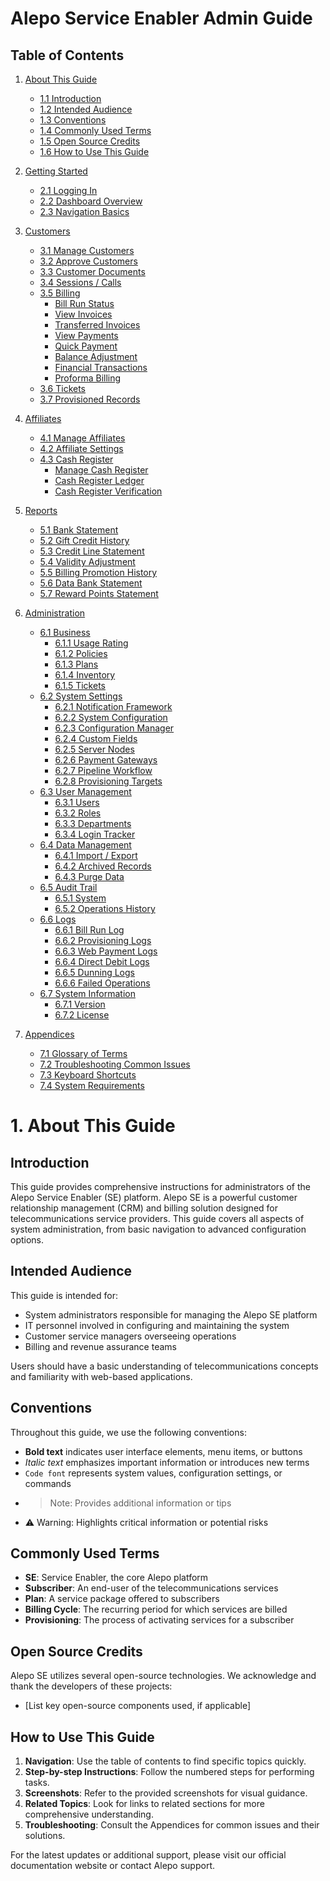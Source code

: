 # Alepo Service Enabler Admin Guide

## Table of Contents

1. [About This Guide](#1-about-this-guide)
   - [1.1 Introduction](#11-introduction)
   - [1.2 Intended Audience](#12-intended-audience)
   - [1.3 Conventions](#13-conventions)
   - [1.4 Commonly Used Terms](#14-commonly-used-terms)
   - [1.5 Open Source Credits](#15-open-source-credits)
   - [1.6 How to Use This Guide](#16-how-to-use-this-guide)

2. [Getting Started](#2-getting-started)
   - [2.1 Logging In](#21-logging-in)
   - [2.2 Dashboard Overview](#22-dashboard-overview)
   - [2.3 Navigation Basics](#23-navigation-basics)

3. [Customers](#3-customers)
   - [3.1 Manage Customers](#31-manage-customers)
   - [3.2 Approve Customers](#32-approve-customers)
   - [3.3 Customer Documents](#33-customer-documents)
   - [3.4 Sessions / Calls](#34-sessions--calls)
   - [3.5 Billing](#35-billing)
     - [Bill Run Status](#bill-run-status)
     - [View Invoices](#view-invoices)
     - [Transferred Invoices](#transferred-invoices)
     - [View Payments](#view-payments)
     - [Quick Payment](#quick-payment)
     - [Balance Adjustment](#balance-adjustment)
     - [Financial Transactions](#financial-transactions)
     - [Proforma Billing](#proforma-billing)
   - [3.6 Tickets](#36-tickets)
   - [3.7 Provisioned Records](#37-provisioned-records)

4. [Affiliates](#4-affiliates)
   - [4.1 Manage Affiliates](#41-manage-affiliates)
   - [4.2 Affiliate Settings](#42-affiliate-settings)
   - [4.3 Cash Register](#43-cash-register)
     - [Manage Cash Register](#manage-cash-register)
     - [Cash Register Ledger](#cash-register-ledger)
     - [Cash Register Verification](#cash-register-verification)

5. [Reports](#5-reports)
   - [5.1 Bank Statement](#51-bank-statement)
   - [5.2 Gift Credit History](#52-gift-credit-history)
   - [5.3 Credit Line Statement](#53-credit-line-statement)
   - [5.4 Validity Adjustment](#54-validity-adjustment)
   - [5.5 Billing Promotion History](#55-billing-promotion-history)
   - [5.6 Data Bank Statement](#56-data-bank-statement)
   - [5.7 Reward Points Statement](#57-reward-points-statement)

6. [Administration](#6-administration)
   - [6.1 Business](#61-business)
     - [6.1.1 Usage Rating](#611-usage-rating)
     - [6.1.2 Policies](#612-policies)
     - [6.1.3 Plans](#613-plans)
     - [6.1.4 Inventory](#614-inventory)
     - [6.1.5 Tickets](#615-tickets)
   - [6.2 System Settings](#62-system-settings)
     - [6.2.1 Notification Framework](#621-notification-framework)
     - [6.2.2 System Configuration](#622-system-configuration)
     - [6.2.3 Configuration Manager](#623-configuration-manager)
     - [6.2.4 Custom Fields](#624-custom-fields)
     - [6.2.5 Server Nodes](#625-server-nodes)
     - [6.2.6 Payment Gateways](#626-payment-gateways)
     - [6.2.7 Pipeline Workflow](#627-pipeline-workflow)
     - [6.2.8 Provisioning Targets](#628-provisioning-targets)
   - [6.3 User Management](#63-user-management)
     - [6.3.1 Users](#631-users)
     - [6.3.2 Roles](#632-roles)
     - [6.3.3 Departments](#633-departments)
     - [6.3.4 Login Tracker](#634-login-tracker)
   - [6.4 Data Management](#64-data-management)
     - [6.4.1 Import / Export](#641-import--export)
     - [6.4.2 Archived Records](#642-archived-records)
     - [6.4.3 Purge Data](#643-purge-data)
   - [6.5 Audit Trail](#65-audit-trail)
     - [6.5.1 System](#651-system)
     - [6.5.2 Operations History](#652-operations-history)
   - [6.6 Logs](#66-logs)
     - [6.6.1 Bill Run Log](#661-bill-run-log)
     - [6.6.2 Provisioning Logs](#662-provisioning-logs)
     - [6.6.3 Web Payment Logs](#663-web-payment-logs)
     - [6.6.4 Direct Debit Logs](#664-direct-debit-logs)
     - [6.6.5 Dunning Logs](#665-dunning-logs)
     - [6.6.6 Failed Operations](#666-failed-operations)
   - [6.7 System Information](#67-system-information)
     - [6.7.1 Version](#671-version)
     - [6.7.2 License](#672-license)

7. [Appendices](#7-appendices)
   - [7.1 Glossary of Terms](#71-glossary-of-terms)
   - [7.2 Troubleshooting Common Issues](#72-troubleshooting-common-issues)
   - [7.3 Keyboard Shortcuts](#73-keyboard-shortcuts)
   - [7.4 System Requirements](#74-system-requirements)

# 1. About This Guide

## Introduction

This guide provides comprehensive instructions for administrators of the Alepo Service Enabler (SE) platform. Alepo SE is a powerful customer relationship management (CRM) and billing solution designed for telecommunications service providers. This guide covers all aspects of system administration, from basic navigation to advanced configuration options.

## Intended Audience

This guide is intended for:
- System administrators responsible for managing the Alepo SE platform
- IT personnel involved in configuring and maintaining the system
- Customer service managers overseeing operations
- Billing and revenue assurance teams

Users should have a basic understanding of telecommunications concepts and familiarity with web-based applications.

## Conventions

Throughout this guide, we use the following conventions:

- **Bold text** indicates user interface elements, menu items, or buttons
- *Italic text* emphasizes important information or introduces new terms
- `Code font` represents system values, configuration settings, or commands
- > Note: Provides additional information or tips
- ⚠️ Warning: Highlights critical information or potential risks

## Commonly Used Terms

- **SE**: Service Enabler, the core Alepo platform
- **Subscriber**: An end-user of the telecommunications services
- **Plan**: A service package offered to subscribers
- **Billing Cycle**: The recurring period for which services are billed
- **Provisioning**: The process of activating services for a subscriber

## Open Source Credits

Alepo SE utilizes several open-source technologies. We acknowledge and thank the developers of these projects:
- [List key open-source components used, if applicable]

## How to Use This Guide

1. **Navigation**: Use the table of contents to find specific topics quickly.
2. **Step-by-step Instructions**: Follow the numbered steps for performing tasks.
3. **Screenshots**: Refer to the provided screenshots for visual guidance.
4. **Related Topics**: Look for links to related sections for more comprehensive understanding.
5. **Troubleshooting**: Consult the Appendices for common issues and their solutions.

For the latest updates or additional support, please visit our official documentation website or contact Alepo support.